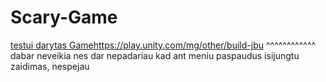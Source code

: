 # Scary-Game
[testui darytas Game](https://play.unity.com/mg/other/build-jbu)https://play.unity.com/mg/other/build-jbu
^^^^^^^^^^^^
dabar neveikia nes dar nepadariau kad ant meniu paspaudus isijungtu zaidimas, nespejau
